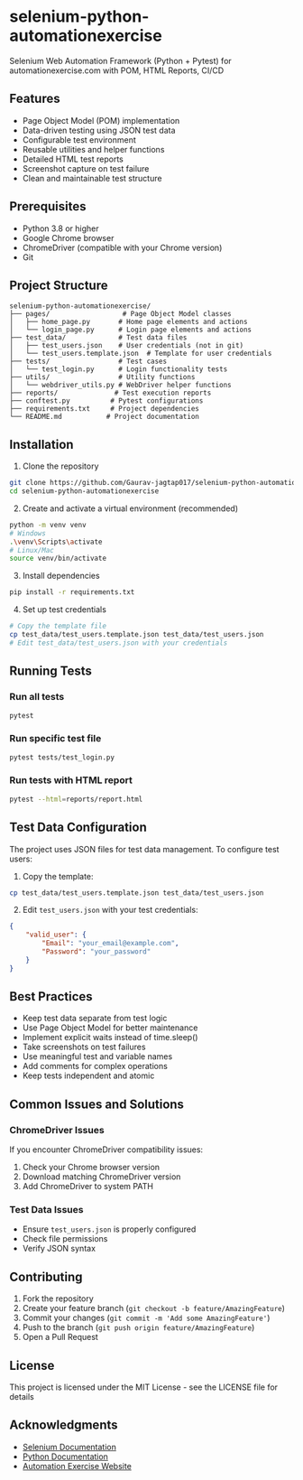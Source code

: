 # selenium-python-automationexercise
Selenium Web Automation Framework (Python + Pytest) for automationexercise.com with POM, HTML Reports, CI/CD

## Features
- Page Object Model (POM) implementation
- Data-driven testing using JSON test data
- Configurable test environment
- Reusable utilities and helper functions
- Detailed HTML test reports
- Screenshot capture on test failure
- Clean and maintainable test structure

## Prerequisites
- Python 3.8 or higher
- Google Chrome browser
- ChromeDriver (compatible with your Chrome version)
- Git

## Project Structure
```
selenium-python-automationexercise/
├── pages/                  # Page Object Model classes
│   ├── home_page.py       # Home page elements and actions
│   └── login_page.py      # Login page elements and actions
├── test_data/             # Test data files
│   ├── test_users.json    # User credentials (not in git)
│   └── test_users.template.json  # Template for user credentials
├── tests/                 # Test cases
│   └── test_login.py      # Login functionality tests
├── utils/                 # Utility functions
│   └── webdriver_utils.py # WebDriver helper functions
├── reports/              # Test execution reports
├── conftest.py          # Pytest configurations
├── requirements.txt     # Project dependencies
└── README.md           # Project documentation
```

## Installation

1. Clone the repository
```bash
git clone https://github.com/Gaurav-jagtap017/selenium-python-automationexercise.git
cd selenium-python-automationexercise
```

2. Create and activate a virtual environment (recommended)
```bash
python -m venv venv
# Windows
.\venv\Scripts\activate
# Linux/Mac
source venv/bin/activate
```

3. Install dependencies
```bash
pip install -r requirements.txt
```

4. Set up test credentials
```bash
# Copy the template file
cp test_data/test_users.template.json test_data/test_users.json
# Edit test_data/test_users.json with your credentials
```

## Running Tests

### Run all tests
```bash
pytest
```

### Run specific test file
```bash
pytest tests/test_login.py
```

### Run tests with HTML report
```bash
pytest --html=reports/report.html
```

## Test Data Configuration

The project uses JSON files for test data management. To configure test users:

1. Copy the template:
```bash
cp test_data/test_users.template.json test_data/test_users.json
```

2. Edit `test_users.json` with your test credentials:
```json
{
    "valid_user": {
        "Email": "your_email@example.com",
        "Password": "your_password"
    }
}
```

## Best Practices
- Keep test data separate from test logic
- Use Page Object Model for better maintenance
- Implement explicit waits instead of time.sleep()
- Take screenshots on test failures
- Use meaningful test and variable names
- Add comments for complex operations
- Keep tests independent and atomic

## Common Issues and Solutions

### ChromeDriver Issues
If you encounter ChromeDriver compatibility issues:
1. Check your Chrome browser version
2. Download matching ChromeDriver version
3. Add ChromeDriver to system PATH

### Test Data Issues
- Ensure `test_users.json` is properly configured
- Check file permissions
- Verify JSON syntax

## Contributing
1. Fork the repository
2. Create your feature branch (`git checkout -b feature/AmazingFeature`)
3. Commit your changes (`git commit -m 'Add some AmazingFeature'`)
4. Push to the branch (`git push origin feature/AmazingFeature`)
5. Open a Pull Request

## License
This project is licensed under the MIT License - see the LICENSE file for details

## Acknowledgments
- [Selenium Documentation](https://www.selenium.dev/documentation/)
- [Python Documentation](https://docs.python.org/)
- [Automation Exercise Website](https://automationexercise.com/)
